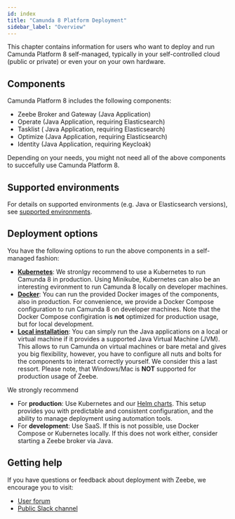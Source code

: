 ```yaml
---
id: index
title: "Camunda 8 Platform Deployment"
sidebar_label: "Overview"
---
```


This chapter contains information for users who want to deploy and run Camunda Platform 8 self-managed, typically in your self-controlled cloud (public or private) or even your on your own hardware.

## Components

Camunda Platform 8 includes the following components:

* Zeebe Broker and Gateway (Java Application)
* Operate (Java Application, requiring Elasticsearch)
* Tasklist ( Java Application, requiring Elasticsearch)
* Optimize (Java Application, requiring Elasticsearch)
* Identity (Java Application, requiring Keycloak)

Depending on your needs, you might not need all of the above components to succefully use Camunda Platform 8.

## Supported environments

For details on supported environments (e.g. Java or Elasticsearch versions), see [supported environments](/docs/reference/supported-environments/).

## Deployment options

You have the following options to run the above components in a self-managed fashion:

- [**Kubernetes**](./kubernetes): We stronlgy recommend to use a Kubernetes to run Camunda 8 in production. Using Minikube, Kubernetes can also be an interesting evironment to run Camunda 8 locally on developer machines.
- [**Docker**](./docker): You can run the provided Docker images of the components, also in production. For convenience, we provide a Docker Compose configuration to run Camunda 8 on developer machines. Note that the Docker Compose configiration is **not** optimized for production usage, but for local development.
- [**Local installation**](./local): You can simply run the Java applications on a local or virtual machine if it provides a supported Java Virtual Machine (JVM). This allows to run Camunda on virtual machines or bare metal and gives you big flexibility, however, you have to configure all nuts and bolts for the components to interact correctly yourself. We consider this a last ressort. Please note, that Windows/Mac is **NOT** supported for production usage of Zeebe.

We strongly recommend

* For **production**: Use Kubernetes and our [Helm charts](./kubernetes-helm). This setup provides you with predictable and consistent configuration, and the ability to manage deployment using automation tools.
* For **development**: Use SaaS. If this is not possible, use Docker Compose or Kubernetes locally. If this does not work either, consider starting a Zeebe broker via Java.

## Getting help

If you have questions or feedback about deployment with Zeebe, we encourage you to visit:

- [User forum](https://forum.camunda.io/)
- [Public Slack channel](https://zeebe-slack-invite.herokuapp.com/)
